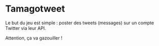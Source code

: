 # Tamagotweet 
Le but du jeu est simple : poster des tweets (messages) sur un compte Twitter via leur API.

Attention, ça va gazouiller !
